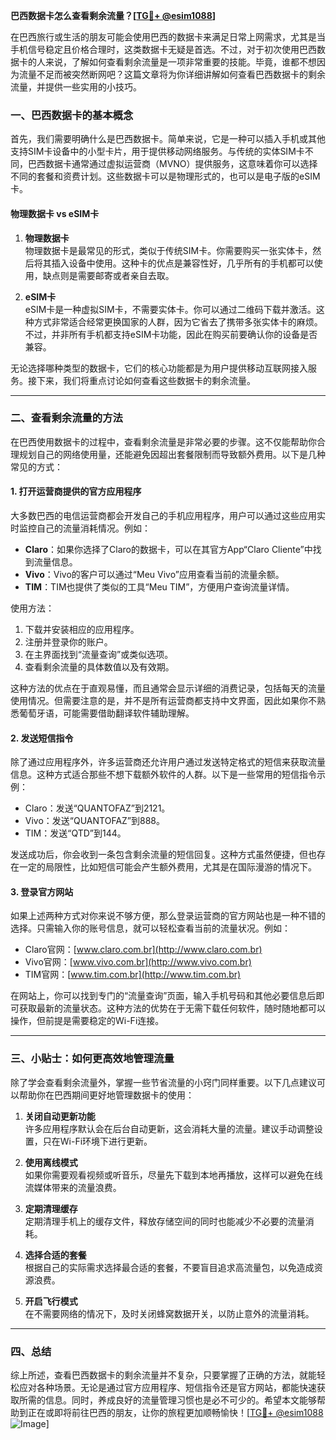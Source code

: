 **巴西数据卡怎么查看剩余流量？[[TG💪+ @esim1088](https://t.me/s/esim1088)]**

在巴西旅行或生活的朋友可能会使用巴西的数据卡来满足日常上网需求，尤其是当手机信号稳定且价格合理时，这类数据卡无疑是首选。不过，对于初次使用巴西数据卡的人来说，了解如何查看剩余流量是一项非常重要的技能。毕竟，谁都不想因为流量不足而被突然断网吧？这篇文章将为你详细讲解如何查看巴西数据卡的剩余流量，并提供一些实用的小技巧。

### 一、巴西数据卡的基本概念

首先，我们需要明确什么是巴西数据卡。简单来说，它是一种可以插入手机或其他支持SIM卡设备中的小型卡片，用于提供移动网络服务。与传统的实体SIM卡不同，巴西数据卡通常通过虚拟运营商（MVNO）提供服务，这意味着你可以选择不同的套餐和资费计划。这些数据卡可以是物理形式的，也可以是电子版的eSIM卡。

#### 物理数据卡 vs eSIM卡

1. **物理数据卡**  
   物理数据卡是最常见的形式，类似于传统SIM卡。你需要购买一张实体卡，然后将其插入设备中使用。这种卡的优点是兼容性好，几乎所有的手机都可以使用，缺点则是需要邮寄或者亲自去取。

2. **eSIM卡**  
   eSIM卡是一种虚拟SIM卡，不需要实体卡。你可以通过二维码下载并激活。这种方式非常适合经常更换国家的人群，因为它省去了携带多张实体卡的麻烦。不过，并非所有手机都支持eSIM卡功能，因此在购买前要确认你的设备是否兼容。

无论选择哪种类型的数据卡，它们的核心功能都是为用户提供移动互联网接入服务。接下来，我们将重点讨论如何查看这些数据卡的剩余流量。

---

### 二、查看剩余流量的方法

在巴西使用数据卡的过程中，查看剩余流量是非常必要的步骤。这不仅能帮助你合理规划自己的网络使用量，还能避免因超出套餐限制而导致额外费用。以下是几种常见的方式：

#### 1. 打开运营商提供的官方应用程序

大多数巴西的电信运营商都会开发自己的手机应用程序，用户可以通过这些应用实时监控自己的流量消耗情况。例如：

- **Claro**：如果你选择了Claro的数据卡，可以在其官方App“Claro Cliente”中找到流量信息。
- **Vivo**：Vivo的客户可以通过“Meu Vivo”应用查看当前的流量余额。
- **TIM**：TIM也提供了类似的工具“Meu TIM”，方便用户查询流量详情。

使用方法：
1. 下载并安装相应的应用程序。
2. 注册并登录你的账户。
3. 在主界面找到“流量查询”或类似选项。
4. 查看剩余流量的具体数值以及有效期。

这种方法的优点在于直观易懂，而且通常会显示详细的消费记录，包括每天的流量使用情况。但需要注意的是，并不是所有运营商都支持中文界面，因此如果你不熟悉葡萄牙语，可能需要借助翻译软件辅助理解。

#### 2. 发送短信指令

除了通过应用程序外，许多运营商还允许用户通过发送特定格式的短信来获取流量信息。这种方式适合那些不想下载额外软件的人群。以下是一些常用的短信指令示例：

- Claro：发送“QUANTOFAZ”到2121。
- Vivo：发送“QUANTOFAZ”到888。
- TIM：发送“QTD”到144。

发送成功后，你会收到一条包含剩余流量的短信回复。这种方式虽然便捷，但也存在一定的局限性，比如短信可能会产生额外费用，尤其是在国际漫游的情况下。

#### 3. 登录官方网站

如果上述两种方式对你来说不够方便，那么登录运营商的官方网站也是一种不错的选择。只需输入你的账号信息，就可以轻松查看当前的流量状况。例如：

- Claro官网：[www.claro.com.br](http://www.claro.com.br)
- Vivo官网：[www.vivo.com.br](http://www.vivo.com.br)
- TIM官网：[www.tim.com.br](http://www.tim.com.br)

在网站上，你可以找到专门的“流量查询”页面，输入手机号码和其他必要信息后即可获取最新的流量状态。这种方法的优势在于无需下载任何软件，随时随地都可以操作，但前提是需要稳定的Wi-Fi连接。

---

### 三、小贴士：如何更高效地管理流量

除了学会查看剩余流量外，掌握一些节省流量的小窍门同样重要。以下几点建议可以帮助你在巴西期间更好地管理数据卡的使用：

1. **关闭自动更新功能**  
   许多应用程序默认会在后台自动更新，这会消耗大量的流量。建议手动调整设置，只在Wi-Fi环境下进行更新。

2. **使用离线模式**  
   如果你需要观看视频或听音乐，尽量先下载到本地再播放，这样可以避免在线流媒体带来的流量浪费。

3. **定期清理缓存**  
   定期清理手机上的缓存文件，释放存储空间的同时也能减少不必要的流量消耗。

4. **选择合适的套餐**  
   根据自己的实际需求选择最合适的套餐，不要盲目追求高流量包，以免造成资源浪费。

5. **开启飞行模式**  
   在不需要网络的情况下，及时关闭蜂窝数据开关，以防止意外的流量消耗。

---

### 四、总结

综上所述，查看巴西数据卡的剩余流量并不复杂，只要掌握了正确的方法，就能轻松应对各种场景。无论是通过官方应用程序、短信指令还是官方网站，都能快速获取所需的信息。同时，养成良好的流量管理习惯也是必不可少的。希望本文能够帮助到正在或即将前往巴西的朋友，让你的旅程更加顺畅愉快！[[TG💪+ @esim1088](https://t.me/s/esim1088) ![Image](https://i.postimg.cc/4NQfJmqS/Snipaste-2025-05-13-00-14-12.png)]
